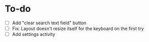 # To-do
- [ ] Add "clear search text field" button
- [ ] Fix: Layout doesn't resize itself for the keyboard on the first try
- [ ] Add settings activity
